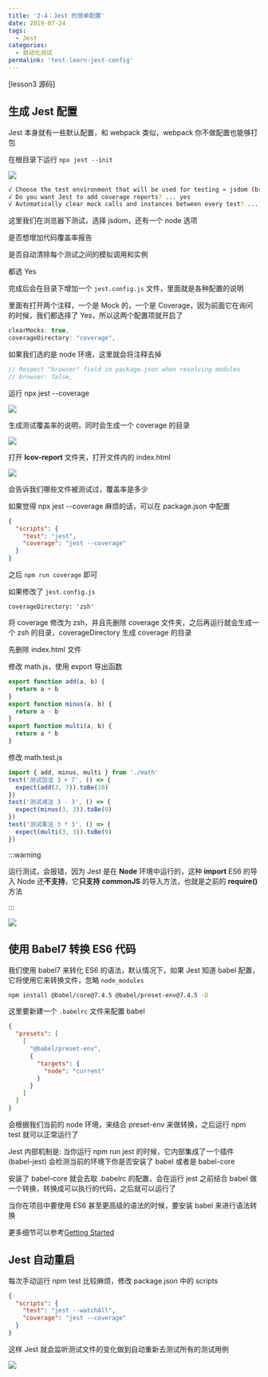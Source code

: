```yaml
---
title: '2-4：Jest 的简单配置'
date: 2019-07-24
tags:
  - Jest
categories:
  - 自动化测试
permalink: 'test-learn-jest-config'
---
```


[lesson3 源码]

## 生成 Jest 配置

Jest 本身就有一些默认配置，和 webpack 类似，webpack 你不做配置也能够打包

在根目录下运行 `npx jest --init`

![](https://raw.githubusercontent.com/ITxiaohao/blog-img/master/img/Jest/20190724231540.png)

```sh
√ Choose the test environment that will be used for testing » jsdom (browser-like)
√ Do you want Jest to add coverage reports? ... yes
√ Automatically clear mock calls and instances between every test? ... yes
```

这里我们在浏览器下测试，选择 jsdom，还有一个 node 选项

是否想增加代码覆盖率报告

是否自动清除每个测试之间的模拟调用和实例

都选 Yes

完成后会在目录下增加一个 `jest.config.js` 文件，里面就是各种配置的说明

里面有打开两个注释，一个是 Mock 的，一个是 Coverage，因为前面它在询问的时候，我们都选择了 Yes，所以这两个配置项就开启了

```js
clearMocks: true,
coverageDirectory: "coverage",
```

如果我们选的是 node 环境，这里就会将注释去掉

```js
// Respect "browser" field in package.json when resolving modules
// browser: false,
```

运行 npx jest --coverage

![](https://raw.githubusercontent.com/ITxiaohao/blog-img/master/img/Jest/20190724232042.png)

生成测试覆盖率的说明，同时会生成一个 coverage 的目录

![](https://raw.githubusercontent.com/ITxiaohao/blog-img/master/img/Jest/20190724232106.png)

打开 **lcov-report** 文件夹，打开文件内的 index.html

![](https://raw.githubusercontent.com/ITxiaohao/blog-img/master/img/Jest/20190724232148.png)

会告诉我们哪些文件被测试过，覆盖率是多少

如果觉得 npx jest --coverage 麻烦的话，可以在 package.json 中配置

```json
{
  "scripts": {
    "test": "jest",
    "coverage": "jest --coverage"
  }
}
```

之后 `npm run coverage` 即可

如果修改了 `jest.config.js`

`coverageDirectory: 'zsh'`

将 coverage 修改为 zsh，并且先删除 coverage 文件夹，之后再运行就会生成一个 zsh 的目录，coverageDirectory 生成 coverage 的目录

先删除 index.html 文件

修改 math.js，使用 export 导出函数

```js
export function add(a, b) {
  return a + b
}
export function minus(a, b) {
  return a - b
}
export function multi(a, b) {
  return a * b
}
```

修改 math.test.js

```js
import { add, minus, multi } from './math'
test('测试加法 3 + 7', () => {
  expect(add(3, 7)).toBe(10)
})
test('测试减法 3 - 3', () => {
  expect(minus(3, 3)).toBe(0)
})
test('测试乘法 3 * 3', () => {
  expect(multi(3, 3)).toBe(9)
})
```

:::warning

运行测试，会报错，因为 Jest 是在 **Node** 环境中运行的，这种 **import** ES6 的导入 Node 还**不支持**，它**只支持** **commonJS** 的导入方法，也就是之前的 **require()** 方法

:::

![](https://raw.githubusercontent.com/ITxiaohao/blog-img/master/img/Jest/20190724232357.png)

## 使用 Babel7 转换 ES6 代码

我们使用 babel7 来转化 ES6 的语法，默认情况下，如果 Jest 知道 babel 配置，它将使用它来转换文件，忽略 `node_modules`

```sh
npm install @babel/core@7.4.5 @babel/preset-env@7.4.5 -D
```

这里要新建一个 `.babelrc` 文件来配置 babel

```json
{
  "presets": [
    [
      "@babel/preset-env",
      {
        "targets": {
          "node": "current"
        }
      }
    ]
  ]
}
```

会根据我们当前的 node 环境，来结合 preset-env 来做转换，之后运行 npm test 就可以正常运行了

Jest 内部机制是: 当你运行 npm run jest 的时候，它内部集成了一个插件 (babel-jest) 会检测当前的环境下你是否安装了 babel 或者是 babel-core

安装了 babel-core 就会去取 .babelrc 的配置，会在运行 jest 之前结合 babel 做一个转换，转换成可以执行的代码，之后就可以运行了

当你在项目中要使用 ES6 甚至更高级的语法的时候，要安装 babel 来进行语法转换

更多细节可以参考[Getting Started](https://jestjs.io/docs/en/getting-started)

## Jest 自动重启

每次手动运行 npm test 比较麻烦，修改 package.json 中的 scripts

```json
{
  "scripts": {
    "test": "jest --watchAll",
    "coverage": "jest --coverage"
  }
}
```

这样 Jest 就会监听测试文件的变化做到自动重新去测试所有的测试用例

![](https://raw.githubusercontent.com/ITxiaohao/blog-img/master/img/Jest/20190725003052.png)
